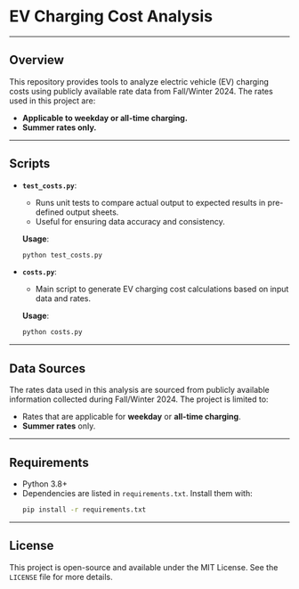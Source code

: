 # EV Charging Cost Analysis

---

## Overview

This repository provides tools to analyze electric vehicle (EV) charging costs using publicly available rate data from Fall/Winter 2024. The rates used in this project are:
- **Applicable to weekday or all-time charging.**
- **Summer rates only.**

---

## Scripts

- **`test_costs.py`**:
  - Runs unit tests to compare actual output to expected results in pre-defined output sheets.
  - Useful for ensuring data accuracy and consistency.

  **Usage**:
  ```bash
  python test_costs.py
  ```

- **`costs.py`**:
  - Main script to generate EV charging cost calculations based on input data and rates.

  **Usage**:
  ```bash
  python costs.py
  ```

---

## Data Sources

The rates data used in this analysis are sourced from publicly available information collected during Fall/Winter 2024. The project is limited to:
- Rates that are applicable for **weekday** or **all-time charging**.
- **Summer rates** only.

---

## Requirements

- Python 3.8+
- Dependencies are listed in `requirements.txt`. Install them with:
  ```bash
  pip install -r requirements.txt
  ```

---

## License

This project is open-source and available under the MIT License. See the `LICENSE` file for more details.
